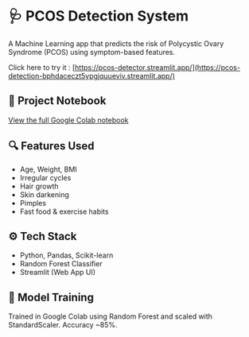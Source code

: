 # 🩺 PCOS Detection System

A Machine Learning app that predicts the risk of Polycystic Ovary Syndrome (PCOS) using symptom-based features.

Click here to try it : [https://pcos-detector.streamlit.app/](https://pcos-detection-bphdaceczt5ypgjquueviv.streamlit.app/)

## 📓 Project Notebook

[View the full Google Colab notebook](https://colab.research.google.com/drive/1AbZAWP6nwoY2wwCtSYIJ8uDNASa6TwH3?usp=sharing)

## 🔍 Features Used
- Age, Weight, BMI
- Irregular cycles
- Hair growth
- Skin darkening
- Pimples
- Fast food & exercise habits

## ⚙️ Tech Stack
- Python, Pandas, Scikit-learn
- Random Forest Classifier
- Streamlit (Web App UI)

## 🧠 Model Training
Trained in Google Colab using Random Forest and scaled with StandardScaler. Accuracy ~85%.

